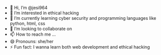 - 👋 Hi, I’m @jesi964
- 👀 I’m interested in ethical hacking
- 🌱 I’m currently learning cyber security and programming languages like python, html, css
- 💞️ I’m looking to collaborate on 
- 📫 How to reach me ...
- 😄 Pronouns: she/her
- ⚡ Fun fact: I wanna learn both web development and ethical hacking

<!---
jesi964/jesi964 is a ✨ special ✨ repository because its `README.md` (this file) appears on your GitHub profile.
You can click the Preview link to take a look at your changes.
--->
